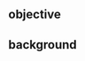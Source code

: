 <!-- 関連するイシューがあれば、URLやイシュー番号をはる -->

## objective
<!-- このPRによって何を解決したいのか -->

## background
<!-- なぜ、このPRを作成したのか -->
